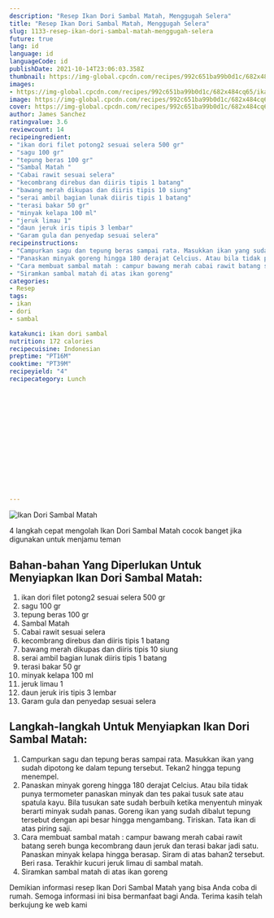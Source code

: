 ```yaml
---
description: "Resep Ikan Dori Sambal Matah, Menggugah Selera"
title: "Resep Ikan Dori Sambal Matah, Menggugah Selera"
slug: 1133-resep-ikan-dori-sambal-matah-menggugah-selera
future: true
lang: id
language: id
languageCode: id
publishDate: 2021-10-14T23:06:03.358Z 
thumbnail: https://img-global.cpcdn.com/recipes/992c651ba99b0d1c/682x484cq65/ikan-dori-sambal-matah-foto-resep-utama.png
images:
- https://img-global.cpcdn.com/recipes/992c651ba99b0d1c/682x484cq65/ikan-dori-sambal-matah-foto-resep-utama.png
image: https://img-global.cpcdn.com/recipes/992c651ba99b0d1c/682x484cq65/ikan-dori-sambal-matah-foto-resep-utama.png
cover: https://img-global.cpcdn.com/recipes/992c651ba99b0d1c/682x484cq65/ikan-dori-sambal-matah-foto-resep-utama.png
author: James Sanchez
ratingvalue: 3.6
reviewcount: 14
recipeingredient:
- "ikan dori filet potong2 sesuai selera 500 gr"
- "sagu 100 gr"
- "tepung beras 100 gr"
- "Sambal Matah "
- "Cabai rawit sesuai selera"
- "kecombrang direbus dan diiris tipis 1 batang"
- "bawang merah dikupas dan diiris tipis 10 siung"
- "serai ambil bagian lunak diiris tipis 1 batang"
- "terasi bakar 50 gr"
- "minyak kelapa 100 ml"
- "jeruk limau 1"
- "daun jeruk iris tipis 3 lembar"
- "Garam gula dan penyedap sesuai selera"
recipeinstructions:
- "Campurkan sagu dan tepung beras sampai rata. Masukkan ikan yang sudah dipotong ke dalam tepung tersebut. Tekan2 hingga tepung menempel."
- "Panaskan minyak goreng hingga 180 derajat Celcius. Atau bila tidak punya termometer panaskan minyak dan tes pakai tusuk sate atau spatula kayu. Bila tusukan sate sudah berbuih ketika menyentuh minyak berarti minyak sudah panas. Goreng ikan yang sudah dibalut tepung tersebut dengan api besar hingga mengambang. Tiriskan. Tata ikan di atas piring saji."
- "Cara membuat sambal matah : campur bawang merah cabai rawit batang sereh bunga kecombrang daun jeruk dan terasi bakar jadi satu. Panaskan minyak kelapa hingga berasap. Siram di atas bahan2 tersebut. Beri rasa. Terakhir kucuri jeruk limau di sambal matah."
- "Siramkan sambal matah di atas ikan goreng"
categories:
- Resep
tags:
- ikan
- dori
- sambal

katakunci: ikan dori sambal 
nutrition: 172 calories
recipecuisine: Indonesian
preptime: "PT16M"
cooktime: "PT39M"
recipeyield: "4"
recipecategory: Lunch


     
    
    
    
    
    
    
    
    
    
    
      
    
---
```



![Ikan Dori Sambal Matah](https://img-global.cpcdn.com/recipes/992c651ba99b0d1c/682x484cq65/ikan-dori-sambal-matah-foto-resep-utama.png)

4 langkah cepat mengolah  Ikan Dori Sambal Matah cocok banget jika digunakan untuk menjamu teman

<!--inarticleads1-->

## Bahan-bahan Yang Diperlukan Untuk Menyiapkan Ikan Dori Sambal Matah:

1. ikan dori filet potong2 sesuai selera 500 gr
1. sagu 100 gr
1. tepung beras 100 gr
1. Sambal Matah 
1. Cabai rawit sesuai selera
1. kecombrang direbus dan diiris tipis 1 batang
1. bawang merah dikupas dan diiris tipis 10 siung
1. serai ambil bagian lunak diiris tipis 1 batang
1. terasi bakar 50 gr
1. minyak kelapa 100 ml
1. jeruk limau 1
1. daun jeruk iris tipis 3 lembar
1. Garam gula dan penyedap sesuai selera



<!--inarticleads2-->

## Langkah-langkah Untuk Menyiapkan Ikan Dori Sambal Matah:

1. Campurkan sagu dan tepung beras sampai rata. Masukkan ikan yang sudah dipotong ke dalam tepung tersebut. Tekan2 hingga tepung menempel.
1. Panaskan minyak goreng hingga 180 derajat Celcius. Atau bila tidak punya termometer panaskan minyak dan tes pakai tusuk sate atau spatula kayu. Bila tusukan sate sudah berbuih ketika menyentuh minyak berarti minyak sudah panas. Goreng ikan yang sudah dibalut tepung tersebut dengan api besar hingga mengambang. Tiriskan. Tata ikan di atas piring saji.
1. Cara membuat sambal matah : campur bawang merah cabai rawit batang sereh bunga kecombrang daun jeruk dan terasi bakar jadi satu. Panaskan minyak kelapa hingga berasap. Siram di atas bahan2 tersebut. Beri rasa. Terakhir kucuri jeruk limau di sambal matah.
1. Siramkan sambal matah di atas ikan goreng




Demikian informasi  resep Ikan Dori Sambal Matah   yang bisa Anda coba di rumah. Semoga informasi ini bisa bermanfaat bagi Anda. Terima kasih telah berkujung ke web kami
